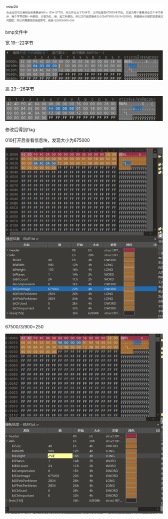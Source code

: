 ![image-20250422204717698](./assets/image-20250422204717698.png)

bmp文件中

宽 19--22字节

![image-20250422204721594](./assets/image-20250422204721594.png)

高 23--26字节

![image-20250422204723921](./assets/image-20250422204723921.png)

修改后得到flag



010打开后查看信息块，发现大小为675000

![image-20250422204728779](./assets/image-20250422204728779.png)

 

67500/3/900=250

![image-20250422204737162](./assets/image-20250422204737162.png)

